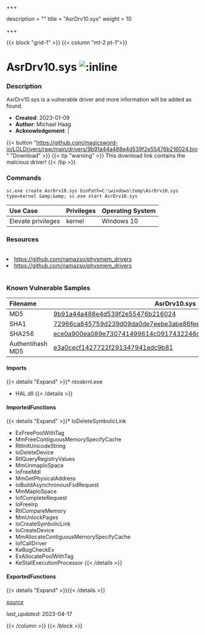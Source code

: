 +++

description = ""
title = "AsrDrv10.sys"
weight = 10

+++


{{< block "grid-1" >}}
{{< column "mt-2 pt-1">}}


# AsrDrv10.sys ![:inline](/images/twitter_verified.png) 


### Description

AsrDrv10.sys is a vulnerable driver and more information will be added as found.

- **Created**: 2023-01-09
- **Author**: Michael Haag
- **Acknowledgement**:  | [](https://twitter.com/)

{{< button "https://github.com/magicsword-io/LOLDrivers/raw/main/drivers/9b91a44a488e4d539f2e55476b216024.bin" "Download" >}}
{{< tip "warning" >}}
This download link contains the malcious driver!
{{< /tip >}}

### Commands

```
sc.exe create AsrDrv10.sys binPath=C:\windows\temp\AsrDrv10.sys type=kernel &amp;&amp; sc.exe start AsrDrv10.sys
```

| Use Case | Privileges | Operating System | 
|:---- | ---- | ---- |
| Elevate privileges | kernel | Windows 10 |

### Resources
<br>
<li><a href=" https://github.com/namazso/physmem_drivers"> https://github.com/namazso/physmem_drivers</a></li>
<li><a href="https://github.com/namazso/physmem_drivers">https://github.com/namazso/physmem_drivers</a></li>
<br>

### Known Vulnerable Samples

| Filename | AsrDrv10.sys |
|:---- | ---- | 
| MD5 | <a href="https://www.virustotal.com/gui/file/9b91a44a488e4d539f2e55476b216024">9b91a44a488e4d539f2e55476b216024</a> |
| SHA1 | <a href="https://www.virustotal.com/gui/file/72966ca845759d239d09da0de7eebe3abe86fee3">72966ca845759d239d09da0de7eebe3abe86fee3</a> |
| SHA256 | <a href="https://www.virustotal.com/gui/file/ece0a900ea089e730741499614c0917432246ceb5e11599ee3a1bb679e24fd2c">ece0a900ea089e730741499614c0917432246ceb5e11599ee3a1bb679e24fd2c</a> |
| Authentihash MD5 | <a href="https://www.virustotal.com/gui/search/authentihash%253Ae3a0cecf1427722f291347941edc9b81">e3a0cecf1427722f291347941edc9b81</a> || Authentihash SHA1 | <a href="https://www.virustotal.com/gui/search/authentihash%253A2e6d61fa32e12fe4abf7b7d87aa6824f5f528000">2e6d61fa32e12fe4abf7b7d87aa6824f5f528000</a> || Authentihash SHA256 | <a href="https://www.virustotal.com/gui/search/authentihash%253Ac767a5895119154467ac3fce8e82c20e6538a4e54f6c109001c61f8abd58f9f8">c767a5895119154467ac3fce8e82c20e6538a4e54f6c109001c61f8abd58f9f8</a> || Publisher | ASROCK Incorporation || Signature | ASROCK Incorporation, VeriSign Class 3 Code Signing 2010 CA, VeriSign   || Company | ASRock Incorporation || Description | ASRock IO Driver || Product | ASRock IO Driver || OriginalFilename | AsrDrv.sys |
#### Imports
{{< details "Expand" >}}* ntoskrnl.exe
* HAL.dll
{{< /details >}}
#### ImportedFunctions
{{< details "Expand" >}}* IoDeleteSymbolicLink
* ExFreePoolWithTag
* MmFreeContiguousMemorySpecifyCache
* RtlInitUnicodeString
* IoDeleteDevice
* RtlQueryRegistryValues
* MmUnmapIoSpace
* IoFreeMdl
* MmGetPhysicalAddress
* IoBuildAsynchronousFsdRequest
* MmMapIoSpace
* IofCompleteRequest
* IoFreeIrp
* RtlCompareMemory
* MmUnlockPages
* IoCreateSymbolicLink
* IoCreateDevice
* MmAllocateContiguousMemorySpecifyCache
* IofCallDriver
* KeBugCheckEx
* ExAllocatePoolWithTag
* KeStallExecutionProcessor
{{< /details >}}
#### ExportedFunctions
{{< details "Expand" >}}{{< /details >}}



[*source*](https://github.com/magicsword-io/LOLDrivers/tree/main/yaml/asrdrv10.yaml)

*last_updated:* 2023-04-17








{{< /column >}}
{{< /block >}}
